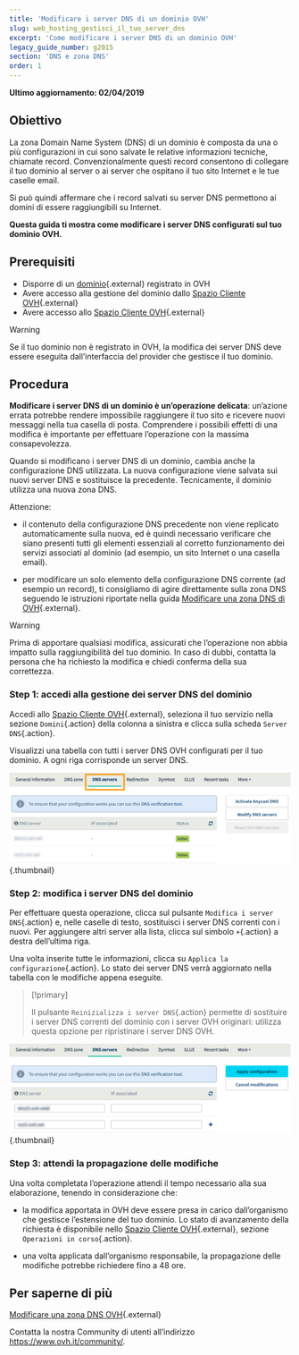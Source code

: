 ```yaml
---
title: 'Modificare i server DNS di un dominio OVH'
slug: web_hosting_gestisci_il_tuo_server_dns
excerpt: 'Come modificare i server DNS di un dominio OVH'
legacy_guide_number: g2015
section: 'DNS e zona DNS'
order: 1
---
```


**Ultimo aggiornamento: 02/04/2019**

## Obiettivo

La zona Domain Name System (DNS) di un dominio è composta da una o più configurazioni in cui sono salvate le relative informazioni tecniche, chiamate record.  Convenzionalmente questi record consentono di collegare il tuo dominio al server o ai server che ospitano il tuo sito Internet e le tue caselle email.

Si può quindi affermare che i record salvati su server DNS permettono ai domini di essere raggiungibili su Internet.

**Questa guida ti mostra come modificare i server DNS configurati sul tuo dominio OVH.**

## Prerequisiti

- Disporre di un [dominio](https://www.ovh.it/domini/){.external} registrato in OVH
- Avere accesso alla gestione del dominio dallo [Spazio Cliente OVH](https://www.ovh.com/auth/?action=gotomanager){.external}
- Avere accesso allo [Spazio Cliente OVH](https://www.ovh.com/auth/?action=gotomanager){.external}

> [!warning]
>
> Se il tuo dominio non è registrato in OVH, la modifica dei server DNS deve essere eseguita dall’interfaccia del provider che gestisce il tuo dominio.
>

## Procedura

**Modificare i server DNS di un dominio è un’operazione delicata**: un’azione errata potrebbe rendere impossibile raggiungere il tuo sito e ricevere nuovi messaggi nella tua casella di posta. Comprendere i possibili effetti di una modifica è importante per effettuare l’operazione con la massima consapevolezza.  

Quando si modificano i server DNS di un dominio, cambia anche la configurazione DNS utilizzata. La nuova configurazione viene salvata sui nuovi server DNS e sostituisce la precedente. Tecnicamente, il dominio utilizza una nuova zona DNS.

Attenzione:

- il contenuto della configurazione DNS precedente non viene replicato automaticamente sulla nuova, ed è quindi necessario verificare che siano presenti tutti gli elementi essenziali al corretto funzionamento dei servizi associati al dominio (ad esempio, un sito Internet o una casella email).

- per modificare un solo elemento della configurazione DNS corrente (ad esempio un record), ti consigliamo di agire direttamente sulla zona DNS seguendo le istruzioni riportate nella guida [Modificare una zona DNS di OVH](https://docs.ovh.com/it/domains/web_hosting_modifica_la_tua_zona_dns/){.external}.

> [!warning]
>
> Prima di apportare qualsiasi modifica, assicurati che l‘operazione non abbia impatto sulla raggiungibilità del tuo dominio. In caso di dubbi, contatta la persona che ha richiesto la modifica e chiedi conferma della sua correttezza.
>

### Step 1: accedi alla gestione dei server DNS del dominio

Accedi allo [Spazio Cliente OVH](https://www.ovh.com/auth/?action=gotomanager){.external}, seleziona il tuo servizio nella sezione `Domini`{.action} della colonna a sinistra e clicca sulla scheda `Server DNS`{.action}.

Visualizzi una tabella con tutti i server DNS OVH configurati per il tuo dominio. A ogni riga corrisponde un server DNS. 

![dns server](images/edit-dns-server-ovh-step1.png){.thumbnail}

### Step 2: modifica i server DNS del dominio

Per effettuare questa operazione, clicca sul pulsante `Modifica i server DNS`{.action} e, nelle caselle di testo, sostituisci i server DNS correnti con i nuovi. Per aggiungere altri server alla lista, clicca sul simbolo `+`{.action} a destra dell’ultima riga.

Una volta inserite tutte le informazioni, clicca su `Applica la configurazione`{.action}. Lo stato dei server DNS verrà aggiornato nella tabella con le modifiche appena eseguite.

> [!primary]
>
> Il pulsante `Reinizializza i server DNS`{.action} permette di sostituire i server DNS correnti del dominio con i server OVH originari:  utilizza questa opzione per ripristinare i server DNS OVH.  
>

![dns server](images/edit-dns-server-ovh-step2.png){.thumbnail}

### Step 3: attendi la propagazione delle modifiche

Una volta completata l’operazione attendi il tempo necessario alla sua elaborazione, tenendo in considerazione che: 

- la modifica apportata in OVH deve essere presa in carico dall’organismo che gestisce l’estensione del tuo dominio. Lo stato di avanzamento della richiesta è disponibile nello [Spazio Cliente OVH](https://www.ovh.com/auth/?action=gotomanager){.external}, sezione `Operazioni in corso`{.action}.

- una volta applicata dall’organismo responsabile, la propagazione delle modifiche potrebbe richiedere fino a 48 ore.

## Per saperne di più

[Modificare una zona DNS OVH](https://docs.ovh.com/it/domains/web_hosting_modifica_la_tua_zona_dns/){.external}

Contatta la nostra Community di utenti all’indirizzo <https://www.ovh.it/community/>.
